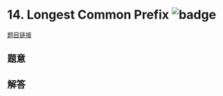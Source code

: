 # 14. Longest Common Prefix ![badge](https://img.shields.io/badge/-easy-green?style=flat-square)

[题目链接](https://leetcode.com/problems/longest-common-prefix)

## 题意

## 解答

